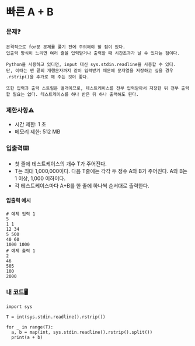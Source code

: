 # 빠른 A + B

### 문제❓
```
본격적으로 for문 문제를 풀기 전에 주의해야 할 점이 있다. 
입출력 방식이 느리면 여러 줄을 입력받거나 출력할 때 시간초과가 날 수 있다는 점이다.

Python을 사용하고 있다면, input 대신 sys.stdin.readline을 사용할 수 있다. 
단, 이때는 맨 끝의 개행문자까지 같이 입력받기 때문에 문자열을 저장하고 싶을 경우 .rstrip()을 추가로 해 주는 것이 좋다.

또한 입력과 출력 스트림은 별개이므로, 테스트케이스를 전부 입력받아서 저장한 뒤 전부 출력할 필요는 없다. 테스트케이스를 하나 받은 뒤 하나 출력해도 된다.
```

### 제한사항⚠️
* 시간 제한: 1 초
* 메모리 제한: 512 MB

### 입출력⌨️
* 첫 줄에 테스트케이스의 개수 T가 주어진다. 
* T는 최대 1,000,000이다. 다음 T줄에는 각각 두 정수 A와 B가 주어진다. A와 B는 1 이상, 1,000 이하이다.
* 각 테스트케이스마다 A+B를 한 줄에 하나씩 순서대로 출력한다.

#### 입출력 예시
```
# 예제 입력 1 
5
1 1
12 34
5 500
40 60
1000 1000
# 예제 출력 1 
2
46
505
100
2000
```

### 내 코드🖥️
```
import sys

T = int(sys.stdin.readline().rstrip())

for _ in range(T):
  a, b = map(int, sys.stdin.readline().rstrip().split())
  print(a + b)
```
